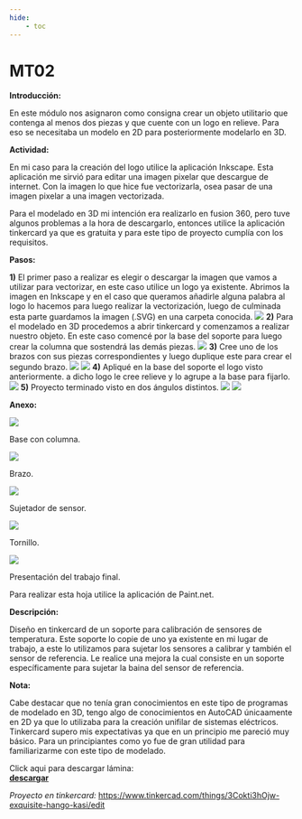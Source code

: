 ```yaml
---
hide:
    - toc
---
```


# MT02
<strong>Introducción:</strong>

En este módulo nos asignaron como consigna crear un objeto utilitario que contenga al menos dos piezas y que cuente con un logo en relieve. Para eso se necesitaba un modelo en 2D para posteriormente modelarlo en 3D.

<strong>Actividad:</strong>

En mi caso para la creación del logo utilice la aplicación Inkscape. Esta aplicación me sirvió para editar una imagen pixelar que descargue de internet. Con la imagen lo que hice fue vectorizarla, osea pasar de una imagen pixelar a una imagen vectorizada.

Para el modelado en 3D mi intención era realizarlo en fusion 360, pero tuve algunos problemas a la hora de descargarlo, entonces utilice la aplicación tinkercard ya que es gratuita y para este tipo de proyecto cumplía con los requisitos.

<strong>Pasos:</strong>

<strong>1)</strong> El primer paso a realizar es elegir o descargar la imagen que vamos a utilizar para vectorizar, en este caso utilice un logo ya existente. Abrimos la imagen en Inkscape y en el caso que queramos añadirle alguna palabra al logo lo hacemos para luego realizar la vectorización, luego de culminada esta parte guardamos la imagen (.SVG) en una carpeta conocida.
![](../images/MT02/vectorizacionpuntos.PNG)
<strong>2)</strong> Para el modelado en 3D procedemos a abrir tinkercard y comenzamos a realizar nuestro objeto. En este caso comencé por la base del soporte para luego crear la columna que sostendrá las demás piezas.
![](../images/MT02/creaciondesoporte.PNG)
<strong>3)</strong> Cree uno de los brazos con sus piezas correspondientes y luego duplique este para crear el segundo brazo.
![](../images/MT02/realizandovacio.PNG)
![](../images/MT02/sinlogo.PNG)
<strong>4)</strong> Apliqué en la base del soporte el logo visto anteriormente. a dicho logo le cree relieve y lo agrupe a la base para fijarlo.
![](../images/MT02/conlogo.PNG)
<strong>5)</strong> Proyecto terminado visto en dos ángulos distintos.
![](../images/MT02/proyectoterminadocaptura.PNG)
![](../images/MT02/proyectoterminado.PNG)

<strong>Anexo:</strong>

![](../images/MT02/base.PNG)

Base con columna.

![](../images/MT02/brazo.PNG)

Brazo.

![](../images/MT02/pasebaina.PNG)

Sujetador de sensor.

![](../images/MT02/tonillo.PNG)

Tornillo.

![](../images/MT02/entregadesoporte.png)

Presentación del trabajo final.
 
Para realizar esta hoja utilice la aplicación de Paint.net.

<strong>Descripción:</strong>

Diseño en tinkercard de un soporte para calibración de sensores de temperatura.
Este soporte lo copie de uno ya existente en mi lugar de trabajo, a este lo utilizamos para sujetar los sensores a calibrar y también el sensor de referencia. Le realice una mejora la cual consiste en un soporte específicamente para sujetar la baina del sensor de referencia.  

<strong>Nota:</strong> 

Cabe destacar que no tenía gran conocimientos en este tipo de programas de modelado en 3D, tengo algo de conocimientos en AutoCAD únicaamente en 2D ya que lo utilizaba para la creación unifilar de sistemas eléctricos.
Tinkercard supero mis expectativas ya que en un principio me pareció muy básico. Para un principiantes como yo fue de gran utilidad para familiarizarme con este tipo de modelado.

Click aqui para descargar lámina:  
<a href="../Nuevacarpeta/a.png" download="proyectoFG"> <strong>descargar</strong> </a>

<i>Proyecto en tinkercard:</i> https://www.tinkercad.com/things/3Cokti3hOjw-exquisite-hango-kasi/edit

